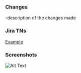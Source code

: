 ### Changes 
-description of the changes made

### Jira TNs
[Example](www.google.com)

### Screenshots
![Alt Text](url)
